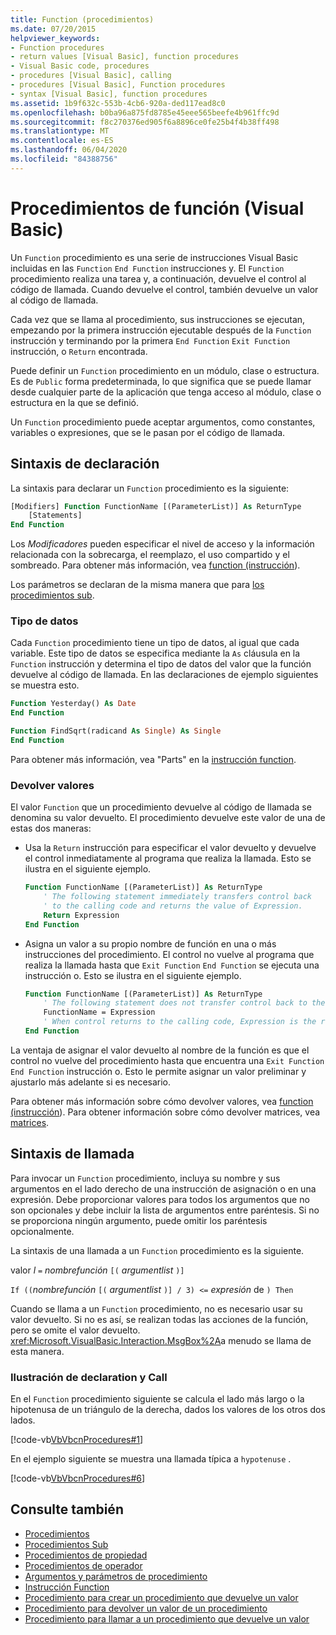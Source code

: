 ```yaml
---
title: Function (procedimientos)
ms.date: 07/20/2015
helpviewer_keywords:
- Function procedures
- return values [Visual Basic], function procedures
- Visual Basic code, procedures
- procedures [Visual Basic], calling
- procedures [Visual Basic], Function procedures
- syntax [Visual Basic], function procedures
ms.assetid: 1b9f632c-553b-4cb6-920a-ded117ead8c0
ms.openlocfilehash: b0ba96a875fd8785e45eee565beefe4b961ffc9d
ms.sourcegitcommit: f8c270376ed905f6a8896ce0fe25b4f4b38ff498
ms.translationtype: MT
ms.contentlocale: es-ES
ms.lasthandoff: 06/04/2020
ms.locfileid: "84388756"
---
```

# <a name="function-procedures-visual-basic"></a>Procedimientos de función (Visual Basic)

Un `Function` procedimiento es una serie de instrucciones Visual Basic incluidas en las `Function` `End Function` instrucciones y. El `Function` procedimiento realiza una tarea y, a continuación, devuelve el control al código de llamada. Cuando devuelve el control, también devuelve un valor al código de llamada.

Cada vez que se llama al procedimiento, sus instrucciones se ejecutan, empezando por la primera instrucción ejecutable después de la `Function` instrucción y terminando por la primera `End Function` `Exit Function` instrucción, o `Return` encontrada.

Puede definir un `Function` procedimiento en un módulo, clase o estructura. Es de `Public` forma predeterminada, lo que significa que se puede llamar desde cualquier parte de la aplicación que tenga acceso al módulo, clase o estructura en la que se definió.

Un `Function` procedimiento puede aceptar argumentos, como constantes, variables o expresiones, que se le pasan por el código de llamada.

## <a name="declaration-syntax"></a>Sintaxis de declaración

La sintaxis para declarar un `Function` procedimiento es la siguiente:

```vb
[Modifiers] Function FunctionName [(ParameterList)] As ReturnType
    [Statements]
End Function
```

Los *Modificadores* pueden especificar el nivel de acceso y la información relacionada con la sobrecarga, el reemplazo, el uso compartido y el sombreado. Para obtener más información, vea [function (instrucción](../../../language-reference/statements/function-statement.md)).

Los parámetros se declaran de la misma manera que para [los procedimientos sub](./sub-procedures.md).

### <a name="data-type"></a>Tipo de datos

Cada `Function` procedimiento tiene un tipo de datos, al igual que cada variable. Este tipo de datos se especifica mediante la `As` cláusula en la `Function` instrucción y determina el tipo de datos del valor que la función devuelve al código de llamada. En las declaraciones de ejemplo siguientes se muestra esto.

```vb
Function Yesterday() As Date
End Function

Function FindSqrt(radicand As Single) As Single
End Function
```

Para obtener más información, vea "Parts" en la [instrucción function](../../../language-reference/statements/function-statement.md).

### <a name="returning-values"></a>Devolver valores

El valor `Function` que un procedimiento devuelve al código de llamada se denomina su valor devuelto. El procedimiento devuelve este valor de una de estas dos maneras:

- Usa la `Return` instrucción para especificar el valor devuelto y devuelve el control inmediatamente al programa que realiza la llamada. Esto se ilustra en el siguiente ejemplo.

  ```vb
  Function FunctionName [(ParameterList)] As ReturnType
      ' The following statement immediately transfers control back
      ' to the calling code and returns the value of Expression.
      Return Expression
  End Function
  ```

- Asigna un valor a su propio nombre de función en una o más instrucciones del procedimiento. El control no vuelve al programa que realiza la llamada hasta que `Exit Function` `End Function` se ejecuta una instrucción o. Esto se ilustra en el siguiente ejemplo.

  ```vb
  Function FunctionName [(ParameterList)] As ReturnType
      ' The following statement does not transfer control back to the calling code.
      FunctionName = Expression
      ' When control returns to the calling code, Expression is the return value.
  End Function
  ```

La ventaja de asignar el valor devuelto al nombre de la función es que el control no vuelve del procedimiento hasta que encuentra una `Exit Function` `End Function` instrucción o. Esto le permite asignar un valor preliminar y ajustarlo más adelante si es necesario.

Para obtener más información sobre cómo devolver valores, vea [function (instrucción](../../../language-reference/statements/function-statement.md)). Para obtener información sobre cómo devolver matrices, vea [matrices](../arrays/index.md).

## <a name="calling-syntax"></a>Sintaxis de llamada

Para invocar un `Function` procedimiento, incluya su nombre y sus argumentos en el lado derecho de una instrucción de asignación o en una expresión. Debe proporcionar valores para todos los argumentos que no son opcionales y debe incluir la lista de argumentos entre paréntesis. Si no se proporciona ningún argumento, puede omitir los paréntesis opcionalmente.

La sintaxis de una llamada a un `Function` procedimiento es la siguiente.

valor *l* `=` *nombrefunción* `[(` *argumentlist*    `)]`

`If ((`*nombrefunción* `[(` *argumentlist* `)] / 3) <=` *expresión* de  `) Then`

Cuando se llama a un `Function` procedimiento, no es necesario usar su valor devuelto. Si no es así, se realizan todas las acciones de la función, pero se omite el valor devuelto. <xref:Microsoft.VisualBasic.Interaction.MsgBox%2A>a menudo se llama de esta manera.

### <a name="illustration-of-declaration-and-call"></a>Ilustración de declaration y Call

En el `Function` procedimiento siguiente se calcula el lado más largo o la hipotenusa de un triángulo de la derecha, dados los valores de los otros dos lados.

[!code-vb[VbVbcnProcedures#1](~/samples/snippets/visualbasic/VS_Snippets_VBCSharp/VbVbcnProcedures/VB/Class1.vb#1)]

En el ejemplo siguiente se muestra una llamada típica a `hypotenuse` .

[!code-vb[VbVbcnProcedures#6](~/samples/snippets/visualbasic/VS_Snippets_VBCSharp/VbVbcnProcedures/VB/Class1.vb#6)]

## <a name="see-also"></a>Consulte también

- [Procedimientos](./index.md)
- [Procedimientos Sub](./sub-procedures.md)
- [Procedimientos de propiedad](./property-procedures.md)
- [Procedimientos de operador](./operator-procedures.md)
- [Argumentos y parámetros de procedimiento](./procedure-parameters-and-arguments.md)
- [Instrucción Function](../../../language-reference/statements/function-statement.md)
- [Procedimiento para crear un procedimiento que devuelve un valor](./how-to-create-a-procedure-that-returns-a-value.md)
- [Procedimiento para devolver un valor de un procedimiento](./how-to-return-a-value-from-a-procedure.md)
- [Procedimiento para llamar a un procedimiento que devuelve un valor](./how-to-call-a-procedure-that-returns-a-value.md)
